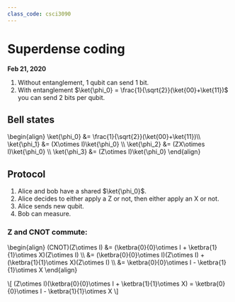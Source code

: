 ```yaml
---
class_code: csci3090
---
```

# Superdense coding

__Feb 21, 2020__

<script type="text/tikz">
  \begin{tikzpicture}
    \draw (0,0) circle (1in);
  \end{tikzpicture}
</script>

1. Without entanglement, 1 qubit can send 1 bit.
2. With entanglement $\ket{\phi_0} = \frac{1}{\sqrt{2}}(\ket{00}+\ket{11})$ you can send 2 bits per qubit.

## Bell states

\begin{align}
\ket{\phi_0} &= \frac{1}{\sqrt{2}}(\ket{00}+\ket{11})\\\ 
\ket{\phi_1} &= (X\otimes I)\ket{\phi_0} \\\ 
\ket{\phi_2} &= (ZX\otimes I)\ket{\phi_0} \\\ 
\ket{\phi_3} &= (Z\otimes I)\ket{\phi_0}
\end{align}

## Protocol

1. Alice and bob have a shared $\ket{\phi_0}$.
2. Alice decides to either apply a Z or not, then either apply an X or not.
3. Alice sends new qubit.
4. Bob can measure.

### Z and CNOT commute:

\begin{align}
(CNOT)(Z\otimes I) &= (\ketbra{0}{0}\otimes I + \ketbra{1}{1}\otimes X)(Z\otimes I) \\\ 
&= (\ketbra{0}{0}\otimes I)(Z\otimes I) + (\ketbra{1}{1}\otimes X)(Z\otimes I) \\\ 
&= \ketbra{0}{0}\otimes I - \ketbra{1}{1}\otimes X
\end{align}

\\[
(Z\otimes I)(\ketbra{0}{0}\otimes I + \ketbra{1}{1}\otimes X) = \ketbra{0}{0}\otimes I - \ketbra{1}{1}\otimes X
\\]
